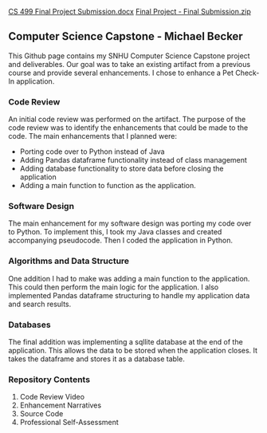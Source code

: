 
[CS 499 Final Project Submission.docx](https://github.com/beckerm1/beckerm1.github.io/files/6332653/CS.499.Final.Project.Submission.docx)
[Final Project - Final Submission.zip](https://github.com/beckerm1/beckerm1.github.io/files/6332654/Final.Project.-.Final.Submission.zip)
## Computer Science Capstone - Michael Becker

This Github page contains my SNHU Computer Science Capstone project and deliverables. Our goal was to take an existing artifact from a previous course and provide several enhancements. I chose to enhance a Pet Check-In application. 

### Code Review

An initial code review was performed on the artifact. The purpose of the code review was to identify the enhancements that could be made to the code. The main enhancements that I planned were: 
- Porting code over to Python instead of Java
- Adding Pandas dataframe functionality instead of class management
- Adding database functionality to store data before closing the application
- Adding a main function to function as the application. 

### Software Design

The main enhancement for my software design was porting my code over to Python. To implement this, I took my Java classes and created accompanying pseudocode. Then I coded the application in Python. 

### Algorithms and Data Structure

One addition I had to make was adding a main function to the application. This could then perform the main logic for the application. I also implemented Pandas dataframe structuring to handle my application data and search results. 

### Databases

The final addition was implementing a sqllite database at the end of the application. This allows the data to be stored when the application closes. It takes the dataframe and stores it as a database table. 

### Repository Contents

1. Code Review Video
2. Enhancement Narratives
3. Source Code
4. Professional Self-Assessment
